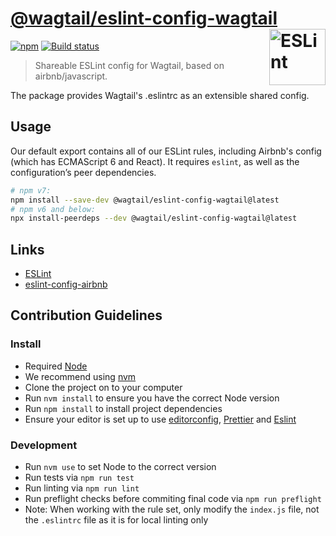 # [@wagtail/eslint-config-wagtail](https://www.npmjs.com/package/@wagtail/eslint-config-wagtail) [<img src="https://raw.githubusercontent.com/wagtail/eslint-config-wagtail/main/.github/eslint-logo.svg?sanitize=true" alt="ESLint" width="90" height="90" align="right">](https://eslint.org)

[![npm](https://img.shields.io/npm/v/@wagtail/eslint-config-wagtail.svg)](https://www.npmjs.com/package/@wagtail/eslint-config-wagtail) [![Build status](https://github.com/wagtail/eslint-config-wagtail/workflows/CI/badge.svg)](https://github.com/wagtail/eslint-config-wagtail/actions)

> Shareable ESLint config for Wagtail, based on airbnb/javascript.

The package provides Wagtail's .eslintrc as an extensible shared config.

## Usage

Our default export contains all of our ESLint rules, including Airbnb's config
(which has ECMAScript 6 and React). It requires `eslint`, as well as the configuration’s peer dependencies.

```sh
# npm v7:
npm install --save-dev @wagtail/eslint-config-wagtail@latest
# npm v6 and below:
npx install-peerdeps --dev @wagtail/eslint-config-wagtail@latest
```

## Links

- [ESLint](https://eslint.org/)
- [eslint-config-airbnb](https://github.com/airbnb/javascript)

## Contribution Guidelines

### Install

- Required [Node](https://nodejs.org)
- We recommend using [nvm](https://github.com/creationix/nvm)
- Clone the project on to your computer
- Run `nvm install` to ensure you have the correct Node version
- Run `npm install` to install project dependencies
- Ensure your editor is set up to use [editorconfig](https://editorconfig.org/), [Prettier](https://prettier.io/) and [Eslint](https://eslint.org/)

### Development

- Run `nvm use` to set Node to the correct version
- Run tests via `npm run test`
- Run linting via `npm run lint`
- Run preflight checks before commiting final code via `npm run preflight`
- Note: When working with the rule set, only modify the `index.js` file, not the `.eslintrc` file as it is for local linting only
